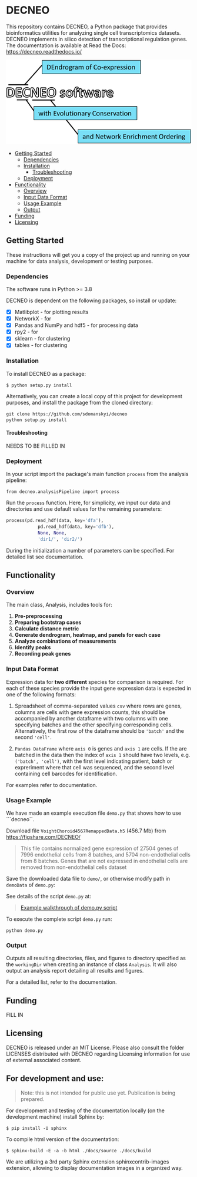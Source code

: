 # DECNEO

This repository contains DECNEO, a Python package that provides bioinformatics utilities for analyzing single cell transcriptomics datasets. DECNEO implements in silico detection of transcriptional regulation genes. The documentation is available at Read the Docs: https://decneo.readthedocs.io/

![logo](https://github.com/sdomanskyi/decneo/blob/master/docs/source/DECNEO.svg)

- [Getting Started](#getting-started)
  * [Dependencies](#dependencies)
  * [Installation](#installation)
    + [Troubleshooting](#troubleshooting)
  * [Deployment](#deployment)
- [Functionality](#functionality)
  * [Overview](#overview)
  * [Input Data Format](#input-data-format)
  * [Usage Example](#usage-examply)
  * [Output](#output)
- [Funding](#funding)
- [Licensing](#licensing)

## Getting Started

These instructions will get you a copy of the project up and running on your machine for data analysis, development or testing purposes.

### Dependencies 

The software runs in Python >= 3.8

DECNEO is dependent on the following packages, so install or update: 
- [x] Matlibplot - for plotting results
- [x] NetworkX - for 
- [x] Pandas and NumPy and hdf5 - for processing data
- [x] rpy2 - for 
- [x] sklearn - for clustering 
- [x] tables - for clustering 

### Installation

To install DECNEO as a package:

	$ python setup.py install

Alternatively, you can create a local copy of this project for development purposes, and 
install the package from the cloned directory:

	git clone https://github.com/sdomanskyi/decneo
	python setup.py install

#### Troubleshooting 

NEEDS TO BE FILLED IN

### Deployment 

In your script import the package's main function ```process``` from the analysis pipeline:

	from decneo.analysisPipeline import process

Run the  ```process``` function. Here, for simplicity, we input our data and directories and use default values for the remaining parameters:

```python
process(pd.read_hdf(data, key='dfa'),
            pd.read_hdf(data, key='dfb'),
            None, None,                       
            'dir1/', 'dir2/')
```

During the initialization a number of parameters can be specified. For detailed list see documentation.

## Functionality 

### Overview

The main class, Analysis, includes tools for:

  1. **Pre-preprocessing**
  2. **Preparing bootstrap cases**
  3. **Calculate distance metric**
  4. **Generate dendrogram, heatmap, and panels for each case**
  4. **Analyze combinations of measurements**
  5. **Identify peaks**
  6. **Recording peak genes**

### Input Data Format 

Expression data for **two different** species for comparison is required. 
For each of these species provide the input gene expression data is expected in one of the following formats:

1. Spreadsheet of comma-separated values ``csv`` where rows are genes, columns are cells with gene expression counts, this should be accompanied by another dataframe with two columns with one specifying batches and the other specifying corresponding cells.
Alternatively, the first row of the dataframe should be ``'batch'`` and the second ``'cell'``.

2. ``Pandas DataFrame`` where ``axis 0`` is genes and ``axis 1`` are cells.
If the are batched in the data then the index of ``axis 1`` should have two levels, e.g. ``('batch', 'cell')``, 
with the first level indicating patient, batch or expreriment where that cell was sequenced, and the
second level containing cell barcodes for identification.

For examples refer to documentation. 

### Usage Example 

We have made an example execution file ```demo.py``` that shows how to use ```decneo``.

Download file ``VoightChoroid4567RemappedData.h5`` (456.7 Mb) 
from https://figshare.com/DECNEO/

> This file contains normalized gene expression of 27504 genes of 7996 endothelial cells from 
> 8 batches, and 5704 non-endothelial cells from 8 batches. Genes that are not expressed in 
> endothelial cells are removed from non-endothelial cells dataset

Save the downloaded data file to ``demo/``, or otherwise modify path in ``demoData`` of
``demo.py``:

See details of the script ```demo.py``` at:

> [Example walkthrough of demo.py script](https://github.com/sdomanskyi/decneo/blob/master/scripts/demo.py)

To execute the complete script ```demo.py``` run:

	python demo.py

### Output 

Outputs all resulting directories, files, and figures to directory specified as the ``workingDir`` when creating an instance of class ``Analysis``. 
It will also output an analysis report detailing all results and figures.

For a detailed list, refer to the documentation. 

## Funding 

FILL IN

## Licensing 

DECNEO is released under an MIT License. Please also consult the folder LICENSES distributed with DECNEO regarding Licensing information for use of external associated content.

For development and use:
------------------------

> Note: this is not intended for public use yet. Publication is being prepared.

For development and testing of the documentation locally (on the development machine) install Sphinx by:

	$ pip install -U sphinx

To compile html version of the documentation:

	$ sphinx-build -E -a -b html ./docs/source ./docs/build

We are utilizing a 3rd party Sphinx extension sphinxcontrib-images extension, allowing to display documentation images in a organized way.